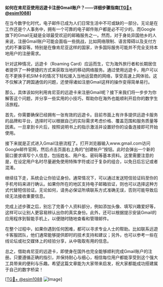 **如何在肯尼亚使用远遊卡注册Gmail账户？——详细步骤指南[[TG💪+ @esim1088](https://t.me/s/esim1088)]**

在当今数字化时代，电子邮件已成为人们日常生活中不可或缺的一部分。无论是在工作还是个人事务中，拥有一个可靠的电子邮件账户都是必不可少的。而Google旗下的Gmail无疑是全球最受欢迎的邮箱服务之一。然而，对于身处异国他乡的人来说，注册Gmail账户可能会面临一些挑战，比如网络限制、语言障碍以及支付方式的不兼容等。特别是在像肯尼亚这样的国家，许多国际服务可能并不完全支持本地用户的注册需求。

针对这种情况，远遊卡（Roaming Card）应运而生，它为海外旅行者和长期居住者提供了一种便捷的方式来获取当地的移动网络服务。通过使用远遊卡，用户可以在不更换手机SIM卡的情况下轻松接入当地运营商的网络，享受高速上网体验。这不仅解决了跨国通信的问题，还使得诸如注册Gmail这样的操作变得简单易行。

那么，具体该如何利用肯尼亚的远遊卡来注册Gmail呢？接下来我们将一步步为你解答这个问题，并分享一些实用的小技巧，帮助你在海外也能顺利开启你的数字生活旅程。

首先，你需要确保已经拥有一张有效的远遊卡。目前市面上有许多提供远遊卡服务的品牌和平台，选择时可以根据自己的实际需求考虑价格、覆盖范围和服务质量等因素。一旦拿到卡片后，按照说明书上的指示激活并设置好你的设备连接即可开始使用。

接下来就是正式进入Gmail注册流程了。打开浏览器输入www.gmail.com访问Google邮件官网，然后点击页面右上角的“创建帐户”按钮。此时会弹出一个新的窗口要求填写个人信息，包括姓名、用户名、密码等基本资料。这里需要注意的是，在设定用户名时尽量避免使用特殊字符或过于复杂的组合，以免日后忘记或者混淆。

继续往下走，系统会让你验证身份。通常情况下，可以通过发送短信验证码至你的手机号码来进行确认。如果你所在的地区支持电子邮箱验证，则也可以选择这种方式代替短信验证。无论如何，请务必保证所填联系方式准确无误，否则可能导致后续无法接收重要信息。

完成上述步骤之后，别忘了完善个人资料部分，例如添加头像、填写兴趣爱好等，这样可以让别人更容易辨认出你的真实身份。此外，还可以根据提示安装Gmail的应用程序到智能手机上，以便随时随地查看和管理邮件。

在整个过程中，如果你遇到任何困难，都可以寻求专业人士的帮助。比如联系远遊卡客服团队，他们通常能够提供即时的技术支持和建议；另外，也可以参考一些在线论坛或社交媒体上的经验分享，从中吸取有用的信息。

总之，借助肯尼亚的远遊卡，即使身在国外也完全能够顺利完成Gmail账户的注册。只要遵循正确的指引，并保持耐心与细心，相信每位用户都能享受到这个强大工具带来的便利与乐趣。希望这篇文章能为大家带来启发，祝大家都能成功搭建属于自己的数字桥梁！

[[TG💪+ @esim1088](https://t.me/s/esim1088) ![Image](https://i.postimg.cc/4NQfJmqS/Snipaste-2025-05-13-00-14-12.png)]